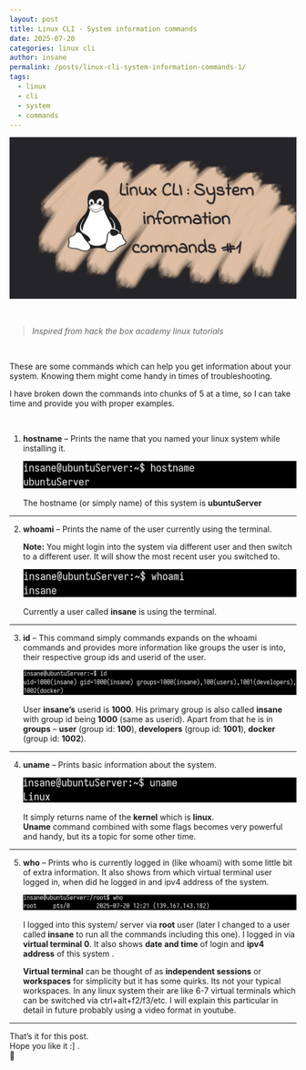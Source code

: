 ```yaml
---
layout: post
title: Linux CLI - System information commands
date: 2025-07-20
categories: linux cli
author: insane
permalink: /posts/linux-cli-system-information-commands-1/
tags:
  - linux
  - cli
  - system
  - commands
---
```


![Thumbnail for the post](/assets/linux-cli/linux-cli-system-information-commands-1/thumbnail.webp)

<br>

> _Inspired from hack the box academy linux tutorials_

<br>

These are some commands which can help you get information about your system. Knowing them might come handy in times of troubleshooting.  
  
I have broken down the commands into chunks of 5 at a time, so I can take time and provide you with proper examples.

<br>

1. **hostname** – Prints the name that you named your linux system while installing it.
   
   ![Output of hostname command](/assets/linux-cli/linux-cli-system-information-commands-1/hostname-cmd.webp)
   
   The hostname (or simply name) of this system is **ubuntuServer**

---

2. **whoami** – Prints the name of the user currently using the terminal.  
  
   **Note:** You might login into the system via different user and then switch to a different user. It will show the most recent user you switched to.
   
   ![Output of whoami command](/assets/linux-cli/linux-cli-system-information-commands-1/whoami-cmd.webp)
   
   Currently a user called **insane** is using the terminal.

---

3. **id** – This command simply commands expands on the whoami commands and provides more information like groups the user is into, their respective group ids and userid of the user.
   
   ![Output of id command](/assets/linux-cli/linux-cli-system-information-commands-1/id-cmd.webp)
   
   User **insane’s** userid is **1000**. His primary group is also called **insane** with group id being **1000** (same as userid). Apart from that he is in **groups** – **user** (group id: **100**), **developers** (group id: **1001**), **docker** (group id: **1002**).

---

4. **uname** – Prints basic information about the system.

   ![Output of uname command](/assets/linux-cli/linux-cli-system-information-commands-1/uname-cmd.webp)
   
   It simply returns name of the **kernel** which is **linux**.  
   **Uname** command combined with some flags becomes very powerful and handy, but its a topic for some other time.

---

5. **who** – Prints who is currently logged in (like whoami) with some little bit of extra information. It also shows from which virtual terminal user logged in, when did he logged in and ipv4 address of the system.
   
   ![Output of who command](/assets/linux-cli/linux-cli-system-information-commands-1/who-cmd.webp)
   
   I logged into this system/ server via **root** user (later I changed to a user called **insane** to run all the commands including this one). I logged in via **virtual terminal 0**. It also shows **date and time** of login and **ipv4** **address** of this system .  
  
   **Virtual terminal** can be thought of as **independent sessions** or **workspaces** for simplicity but it has some quirks. Its not your typical workspaces. In any linux system their are like 6-7 virtual terminals which can be switched via ctrl+alt+f2/f3/etc. I will explain this particular in detail in future probably using a video format in youtube.
   
---

That’s it for this post.  
Hope you like it :] .  
🦖
